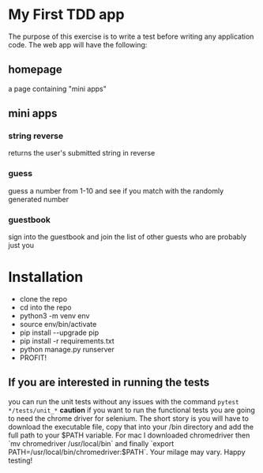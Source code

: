 # My First TDD app

The purpose of this exercise is to write a test before writing any application code. The web app will have the following:

## homepage
a page containing "mini apps"

## mini apps

### string reverse
returns the user's submitted string in reverse

### guess
guess a number from 1-10 and see if you match with the randomly generated number

### guestbook
sign into the guestbook and join the list of other guests who are probably just you

# Installation
- clone the repo
- cd into the repo
- python3 -m venv env
- source env/bin/activate
- pip install --upgrade pip
- pip install -r requirements.txt
- python manage.py runserver
- PROFIT!

## If you are interested in running the tests
you can run the unit tests without any issues with the command `pytest */tests/unit_*`
**caution** if you want to run the functional tests you are going to need the chrome driver
for selenium. The short story is you will have to download the executable file, copy that into
your /bin directory and add the full path to your $PATH variable. For mac I downloaded chromedriver
then `mv chromedriver /usr/local/bin` and finally `export PATH=/usr/local/bin/chromedriver:$PATH`.
Your milage may vary. Happy testing!